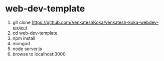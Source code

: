 # web-dev-template

1. git clone https://github.com/VenkateshKoka/venkatesh-koka-webdev-project
1. cd web-dev-template
1. npm install
1. mongod
1. node server.js
1. browse to localhost:3000
